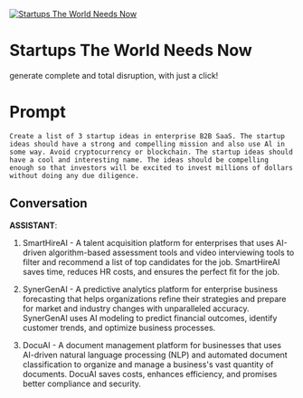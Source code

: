 
[![Startups The World Needs Now](https://flow-prompt-covers.s3.us-west-1.amazonaws.com/icon/realistic/real_9.png)]()
# Startups The World Needs Now 
generate complete and total disruption, with just a click!

# Prompt

```
Create a list of 3 startup ideas in enterprise B2B SaaS. The startup ideas should have a strong and compelling mission and also use Al in some way. Avoid cryptocurrency or blockchain. The startup ideas should have a cool and interesting name. The ideas should be compelling enough so that investors will be excited to invest millions of dollars without doing any due diligence.
```

## Conversation

**ASSISTANT**: 



1. SmartHireAI - A talent acquisition platform for enterprises that uses AI-driven algorithm-based assessment tools and video interviewing tools to filter and recommend a list of top candidates for the job. SmartHireAI saves time, reduces HR costs, and ensures the perfect fit for the job.



2. SynerGenAI - A predictive analytics platform for enterprise business forecasting that helps organizations refine their strategies and prepare for market and industry changes with unparalleled accuracy. SynerGenAI uses AI modeling to predict financial outcomes, identify customer trends, and optimize business processes.



3. DocuAI - A document management platform for businesses that uses AI-driven natural language processing (NLP) and automated document classification to organize and manage a business's vast quantity of documents. DocuAI saves costs, enhances efficiency, and promises better compliance and security.


